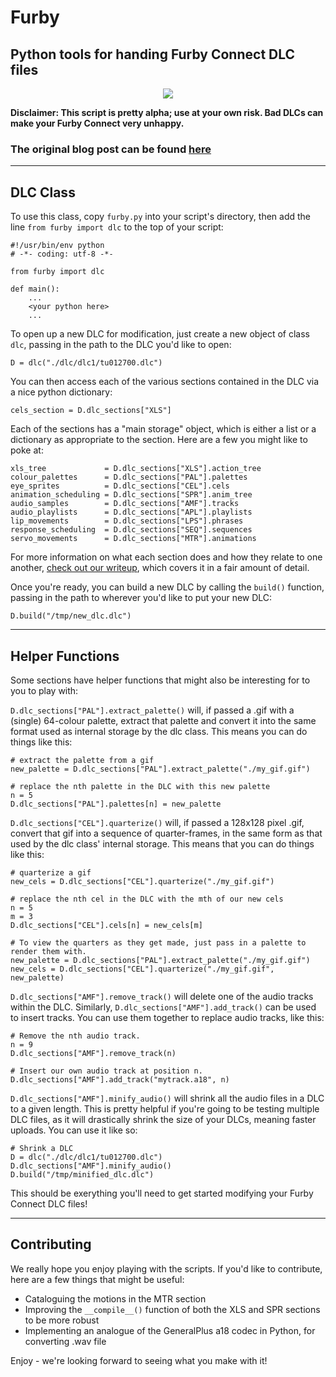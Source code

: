 # Furby
## Python tools for handing Furby Connect DLC files

<p align="center">
	<img src="./images/gifs/gif-full-padding_100.gif">
</p>

**Disclaimer: This script is pretty alpha; use at your own risk. Bad DLCs can make your Furby Connect very unhappy.**

### The original blog post can be found [here](https://www.contextis.com/blog/dont-feed-them-after-midnight-reverse-engineering-the-furby-connect)

*****

## DLC Class

To use this class, copy `furby.py` into your script's directory, then add the line `from furby import dlc` to the top of your script:

```
#!/usr/bin/env python
# -*- coding: utf-8 -*-

from furby import dlc

def main():
    ...
    <your python here>
    ...
```

To open up a new DLC for modification, just create a new object of class `dlc`, passing in the path to the DLC you'd like to open:

```
D = dlc("./dlc/dlc1/tu012700.dlc")
```

You can then access each of the various sections contained in the DLC via a nice python dictionary:

```
cels_section = D.dlc_sections["XLS"]
```

Each of the sections has a "main storage" object, which is either a list or a dictionary as appropriate to the section. Here are a few you might like to poke at:

```
xls_tree             = D.dlc_sections["XLS"].action_tree
colour_palettes      = D.dlc_sections["PAL"].palettes
eye_sprites          = D.dlc_sections["CEL"].cels
animation_scheduling = D.dlc_sections["SPR"].anim_tree
audio_samples        = D.dlc_sections["AMF"].tracks
audio_playlists      = D.dlc_sections["APL"].playlists
lip_movements        = D.dlc_sections["LPS"].phrases
response_scheduling  = D.dlc_sections["SEQ"].sequences
servo_movements      = D.dlc_sections["MTR"].animations
```

For more information on what each section does and how they relate to one another, [check out our writeup](https://www.contextis.com/blog/dont-feed-them-after-midnight-reverse-engineering-the-furby-connect), which covers it in a fair amount of detail.

Once you're ready, you can build a new DLC by calling the `build()` function, passing in the path to wherever you'd like to put your new DLC:

```
D.build("/tmp/new_dlc.dlc")
```

*****

## Helper Functions

Some sections have helper functions that might also be interesting for to you to play with:

`D.dlc_sections["PAL"].extract_palette()` will, if passed a .gif with a (single) 64-colour palette, extract that palette and convert it into the same format used as internal storage by the dlc class. This means you can do things like this:

```
# extract the palette from a gif
new_palette = D.dlc_sections["PAL"].extract_palette("./my_gif.gif")

# replace the nth palette in the DLC with this new palette
n = 5
D.dlc_sections["PAL"].palettes[n] = new_palette
```

`D.dlc_sections["CEL"].quarterize()` will, if passed a 128x128 pixel .gif, convert that gif into a sequence of quarter-frames, in the same form as that used by the dlc class' internal storage. This means that you can do things like this:

```
# quarterize a gif
new_cels = D.dlc_sections["CEL"].quarterize("./my_gif.gif")

# replace the nth cel in the DLC with the mth of our new cels
n = 5
m = 3
D.dlc_sections["CEL"].cels[n] = new_cels[m]

# To view the quarters as they get made, just pass in a palette to render them with.
new_palette = D.dlc_sections["PAL"].extract_palette("./my_gif.gif")
new_cels = D.dlc_sections["CEL"].quarterize("./my_gif.gif", new_palette)
```

`D.dlc_sections["AMF"].remove_track()` will delete one of the audio tracks within the DLC. Similarly, `D.dlc_sections["AMF"].add_track()` can be used to insert tracks. You can use them together to replace audio tracks, like this:

```
# Remove the nth audio track.
n = 9
D.dlc_sections["AMF"].remove_track(n)

# Insert our own audio track at position n.
D.dlc_sections["AMF"].add_track("mytrack.a18", n)
```

`D.dlc_sections["AMF"].minify_audio()` will shrink all the audio files in a DLC to a given length. This is pretty helpful if you're going to be testing multiple DLC files, as it will drastically shrink the size of your DLCs, meaning faster uploads. You can use it like so:

```
# Shrink a DLC
D = dlc("./dlc/dlc1/tu012700.dlc")
D.dlc_sections["AMF"].minify_audio()
D.build("/tmp/minified_dlc.dlc")
```

This should be exerything you'll need to get started modifying your Furby Connect DLC files!

*****

## Contributing

We really hope you enjoy playing with the scripts. If you'd like to contribute, here are a few things that might be useful:

 - Cataloguing the motions in the MTR section
 - Improving the `__compile__()` function of both the XLS and SPR sections to be more robust
 - Implementing an analogue of the GeneralPlus a18 codec in Python, for converting .wav file

Enjoy - we're looking forward to seeing what you make with it!
